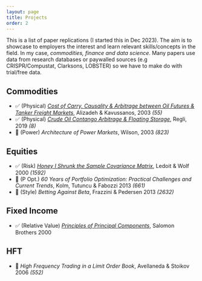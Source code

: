 ```yaml
---
layout: page
title: Projects
order: 2
---
```


This is a list of paper replications (I started this in Dec 2023). The aim is to showcase to employers the interest and learn relevant skills/concepts in the field. In my case, _commodities, finance and data science_. Many papers use data from research databases or paywalled sources (e.g CRISPR/Compustat, Clarksons, LOBSTER) so we have to make do with trial/free data.

<!-- Papers are subject to _concept constraints_ and _data constraints_. If concepts are tough, it takes longer, but can still be done. However, if data is not available publicly (e.g CRISPR/Compustat, LOBSTER, Bloomberg, Clarksons), then we must make do.

1. Pick a paper with good citations and by reputable, well-known figures in the field.
2. Find out concept and data constraints. 
3. Figure out what textbooks are needed.
4. Figure out what data is used and how to get it. 
5. Read the textbook(s)/materials with ChatGPT.
6. Slowly piece together the paper, connecting the dots.
7. Figure out how to replicate the code.
8. Writeup.
 -->

## Commodities


* ✅ (Physical) [_Cost of Carry, Causality & Arbitrage between Oil Futures & Tanker Freight Markets_](https://analytic-musings.com/2024/01/06/transatlantic-WTI-arbitrage/), Alizadeh & Kavussanos, 2003 _(55)_
* ✅ (Physical) [_Crude Oil Contango Arbitrage & Floating Storage_](https://analytic-musings.com/2024/01/07/floating-storage/), Regli, 2019 _(8)_
* 🔲 (Power) _Architecture of Power Markets_, Wilson, 2003 _(823)_

## Equities

* ✅ (Risk) [_Honey I Shrunk the Sample Covariance Matrix_](https://analytic-musings.com/2023/12/30/honey-covariance/), Ledoit & Wolf 2000 _(1592)_
* 🔲 (P Opt.) _60 Years of Portfolio Optimization: Practical Challenges and Current Trends_, Kolm, Tutuncu & Fabozzi 2013 _(661)_
* 🔲 (Style) _Betting Against Beta_, Frazzini & Pedersen 2013 _(2632)_


## Fixed Income

* ✅ (Relative Value) [_Principles of Principal Components_](https://analytic-musings.com/2023/12/31/principles-of-principal-components/), Salomon Brothers 2000 

## HFT

* 🔲 _High Frequency Trading in a Limit Order Book_, Avellaneda & Stoikov 2006 _(552)_




